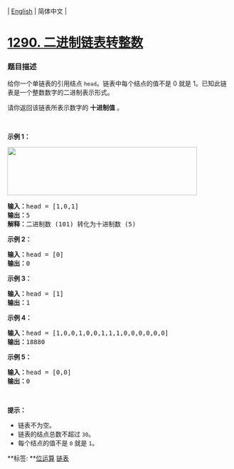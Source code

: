| [English](README_EN.md) | 简体中文 |

# [1290. 二进制链表转整数](https://leetcode-cn.com/problems/convert-binary-number-in-a-linked-list-to-integer)
 ### 题目描述
<p>给你一个单链表的引用结点&nbsp;<code>head</code>。链表中每个结点的值不是 0 就是 1。已知此链表是一个整数数字的二进制表示形式。</p>

<p>请你返回该链表所表示数字的 <strong>十进制值</strong> 。</p>

<p>&nbsp;</p>

<p><strong>示例 1：</strong></p>

<p><img alt="" src="https://assets.leetcode-cn.com/aliyun-lc-upload/uploads/2019/12/15/graph-1.png" style="height: 108px; width: 426px;"></p>

<pre><strong>输入：</strong>head = [1,0,1]
<strong>输出：</strong>5
<strong>解释：</strong>二进制数 (101) 转化为十进制数 (5)
</pre>

<p><strong>示例 2：</strong></p>

<pre><strong>输入：</strong>head = [0]
<strong>输出：</strong>0
</pre>

<p><strong>示例 3：</strong></p>

<pre><strong>输入：</strong>head = [1]
<strong>输出：</strong>1
</pre>

<p><strong>示例 4：</strong></p>

<pre><strong>输入：</strong>head = [1,0,0,1,0,0,1,1,1,0,0,0,0,0,0]
<strong>输出：</strong>18880
</pre>

<p><strong>示例 5：</strong></p>

<pre><strong>输入：</strong>head = [0,0]
<strong>输出：</strong>0
</pre>

<p>&nbsp;</p>

<p><strong>提示：</strong></p>

<ul>
	<li>链表不为空。</li>
	<li>链表的结点总数不超过&nbsp;<code>30</code>。</li>
	<li>每个结点的值不是&nbsp;<code>0</code> 就是 <code>1</code>。</li>
</ul>

**标签:	**[位运算](https://leetcode-cn.com/tag/bit-manipulation) [链表](https://leetcode-cn.com/tag/linked-list) 